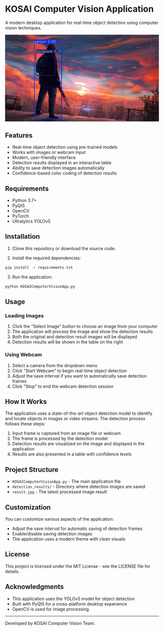 # KOSAI Computer Vision Application

A modern desktop application for real-time object detection using computer vision techniques.

![KOSAI Computer Vision Application](result.jpg)

## Features

- Real-time object detection using pre-trained models
- Works with images or webcam input
- Modern, user-friendly interface
- Detection results displayed in an interactive table
- Ability to save detection images automatically
- Confidence-based color coding of detection results

## Requirements

- Python 3.7+
- PyQt5
- OpenCV
- PyTorch
- Ultralytics YOLOv5

## Installation

1. Clone this repository or download the source code.

2. Install the required dependencies:

```bash
pip install -r requirements.txt
```

3. Run the application:

```bash
python KOSAIComputerVisionApp.py
```

## Usage

### Loading Images

1. Click the "Select Image" button to choose an image from your computer
2. The application will process the image and show the detection results
3. Both the original and detection result images will be displayed
4. Detection results will be shown in the table on the right

### Using Webcam

1. Select a camera from the dropdown menu
2. Click "Start Webcam" to begin real-time object detection
3. Adjust the save interval if you want to automatically save detection frames
4. Click "Stop" to end the webcam detection session

## How It Works

The application uses a state-of-the-art object detection model to identify and locate objects in images or video streams. The detection process follows these steps:

1. Input frame is captured from an image file or webcam
2. The frame is processed by the detection model
3. Detection results are visualized on the image and displayed in the application
4. Results are also presented in a table with confidence levels

## Project Structure

- `KOSAIComputerVisionApp.py` - The main application file
- `detection_results/` - Directory where detection images are saved
- `result.jpg` - The latest processed image result

## Customization

You can customize various aspects of the application:

- Adjust the save interval for automatic saving of detection frames
- Enable/disable saving detection images
- The application uses a modern theme with clean visuals

## License

This project is licensed under the MIT License - see the LICENSE file for details.

## Acknowledgments

- This application uses the YOLOv5 model for object detection
- Built with PyQt5 for a cross-platform desktop experience
- OpenCV is used for image processing

---

Developed by KOSAI Computer Vision Team. 
